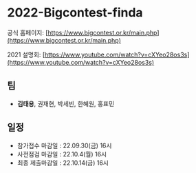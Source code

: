 # 2022-Bigcontest-finda

공식 홈페이지: [https://www.bigcontest.or.kr/main.php](https://www.bigcontest.or.kr/main.php)

2021 설명회: [https://www.youtube.com/watch?v=cXYeo28os3s](https://www.youtube.com/watch?v=cXYeo28os3s)

## 팀

- **김태용**, 권재현, 박세빈, 한혜원, 홍표민

## 일정

- 참가접수 마감일 : 22.09.30(금) 16시
- 사전점검 마감일 : 22.10.4(월) 16시
- 최종 제출마감일 : 22.10.14(금) 16시

